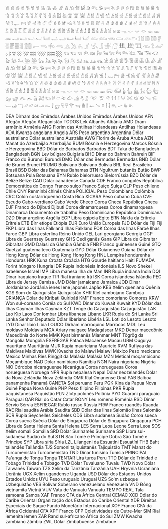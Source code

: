 𓀀 𓀁 𓀂 𓀃 𓀄 𓀅 𓀆 𓀇 𓀈 𓀉 𓀊 𓀋 𓀌 𓀍 𓀎 𓀏 𓀐 𓀑 𓀒 𓀓 𓀔 𓀕 𓀖 𓀗 𓀘 𓀙 𓀚 𓀛 𓀜 𓀝 𓀞 𓀟 𓀠 𓀡 𓀢 𓀣 𓀤 𓀥 𓀦 𓀧 𓀨 𓀩 𓀪 𓀫 𓀬 𓀭 𓀮 𓀯 𓀰 𓀱 𓀲 𓀳 𓀴 𓀵 𓀶 𓀷 𓀸 𓀹 𓀺 𓀻 𓀼 𓀽 𓀾 𓀿 𓁀 𓁁 𓁂 𓁃 𓁄 𓁅 𓁆 𓁇 𓁈 𓁉 𓁊 𓁋 𓁌 𓁍 𓁎 𓁏 𓁐 𓁑 𓁒 𓁓 𓁔 𓁕 𓁖 𓁗 𓁘 𓁙 𓁚 𓁛 𓁜 𓁝 𓁞 𓁟 𓁠 𓁡 𓁢 𓁣 𓁤 𓁥 𓁦 𓁧 𓁨 𓁩 𓁪 𓁫 𓁬 𓁭 𓁮 𓁯 𓁰 𓁱 𓁲 𓁳 𓁴 𓁵 𓁶 𓁷 𓁸 𓁹 𓁺 𓁻 𓁼 𓁽 𓁾
𓂝 𓂞 𓂟 𓂠 𓂡 𓂢 𓂣 𓂤 𓂥 𓂦 𓂧 𓂨 𓂩 𓂪 𓂫 𓂬 𓂭 𓂮 𓂯 𓂰 𓂱 𓂲 𓂳 𓂴 𓂵 𓂶 𓂷 𓂸 𓂹 𓂺 𓂻 𓂼 𓂽 𓂾 𓂿 𓃀 𓃁 𓃂 𓃃 𓃄 𓃅 𓃆 𓃇 𓃈 𓃉 𓃊 𓃋 𓃌 𓃍 𓃎 𓃏 𓃐 𓃑 𓃒 𓃓 𓃔 𓃕 𓃖 𓃗 𓃘 𓃙 𓃚 𓃛 𓃜 𓃝 𓃞 𓃟 𓃠 𓃡 𓃢 𓃣 𓃤 𓃥 𓃦 𓃧 𓃨 𓃩 𓃪 𓃫 𓃬 𓃭 𓃮
𓀀 𓀁 𓀂 𓀃 𓀄 𓀅 𓀆 𓀇 𓀈 𓀉 𓀊 𓀋 𓀌 𓀍 𓀎 𓀏 𓀐 𓀑 𓀒 𓀓 𓀔 𓀕 𓀖 𓀗 𓀘 𓀙 𓀚 𓀛 𓀜 𓀝 𓀞 𓀟 𓀠 𓀡 𓀢 𓀣 𓀤 𓀥 𓀦 𓀧 𓀨 𓀩 𓀪 𓀫 𓀬 𓀭 𓀮 𓀯 𓀰 𓀱 𓀲 𓀳 𓀴 𓀵 𓀶 𓀷 𓀸 𓀹 𓀺 𓀻 𓀼 𓀽 𓀾 𓀿 𓁀 𓁁 𓁂 𓁃 𓁄 𓁅 𓁆 𓁇 𓁈 𓁉 𓁊 𓁋 𓁌 𓁍 𓁎 𓁏 𓁐 𓁑 𓁒 𓁓 𓁔 𓁕 𓁖 𓁗 𓁘 𓁙 𓁚 𓁛 𓁜 𓁝 𓁞 𓁟 𓁠 𓁡 𓁢 𓁣 𓁤 𓁥 𓁦 𓁧 𓁨 𓁩 𓁪 𓁫 𓁬 𓁭 𓁮 𓁯 𓁰 𓁱 𓁲 𓁳 𓁴 𓁵 𓁶 𓁷 𓁸 𓁹 𓁺 𓁻 𓁼 𓁽 𓁾
𓃯 𓃰 𓃱 𓃲 𓃳 𓃴 𓃵 𓃶 𓃷 𓃸 𓃹 𓃺 𓃻 𓃼 𓃽 𓃾 𓃿 𓄀 𓄁 𓄂 𓄃 𓄄 𓄅 𓄆 𓄇 𓄈 𓄉 𓄊 𓄋 𓄌 𓄍 𓄎 𓄏 𓄐 𓄑 𓄒 𓄓 𓄔 𓄕 𓄖 𓄗 𓄘 𓄙 𓄚 𓄛 𓄜 𓄝 𓄞 𓄟 𓄠 𓄡 𓄢 𓄣 𓄤 𓄥 𓄦 𓄧 𓄨 𓄩



DEA	Dirham dos Emirados Árabes Unidos	Emirados Árabes Unidos
AFN	Afegão Afegão	Afeganistão
TODOS	Lek Albanês	Albânia
AMD	Dram armênio	Armênia
ANG	Florim das Antilhas Holandesas	Antilhas Holandesas
AOA	Kwanza angolano	Angola
ARS	Peso argentino	Argentina
Dólar australiano	Dólar australiano	Austrália
AWG	Florim de Aruba	Aruba
AZN	Manat do Azerbaijão	Azerbaijão
BUM!	Bósnia e Herzegovina Marcos	Bósnia e Herzegovina
BBD	Dólar de Barbados	Barbados
BDT	Taka de Bangladesh	Bangladesh
BGN	Lev búlgaro	Bulgária
BHD	Dinar do Bahrein	Bahrein
BIF	Franco do Burundi	Burundi
DMO	Dólar das Bermudas	Bermudas
BND	Dólar de Brunei	Brunei
PRUMO	Boliviano Boliviano	Bolívia
BRL	Real Brasileiro	Brasil
BSD	Dólar das Bahamas	Bahamas
BTN	Ngultrum butanês	Butão
BWP	Botsuana Pula	Botsuana
BYN	Rublo bielorrusso	Bielorrússia
BZD	Dólar de Belize	Belize
CAD	Dólar canadense	Canadá
CDF	Franco congolês	República Democrática do Congo
Franco suíço	Franco Suíço	Suíça
CLP	Peso chileno	Chile
CNY	Renminbi chinês	China
POLICIAL	Peso Colombiano	Colômbia
CRC	Colón costarriquenho	Costa Rica
XÍCARA	Peso cubano	Cuba
CVE	Escudo Cabo-verdiano	Cabo Verde
Checo	Coroa Checa	República Checa
DJF	Franco do Djibuti	Djibuti
Coroa dinamarquesa	Coroa dinamarquesa	Dinamarca
Documento de trabalho	Peso Dominicano	República Dominicana
DZD	Dinar argelino	Argélia
EGP	Libra egípcia	Egito
ERN	Nakfa da Eritreia	Eritreia
ETB	Birr etíope	Etiópia
EUR	Euro	União Europeia
FJD	Dólar de Fiji	Fiji
FKP	Libra das Ilhas Falkland	Ilhas Falkland
FOK	Coroa das Ilhas Faroé	Ilhas Faroé
GBP	Libra esterlina	Reino Unido
GEL	Lari georgiano	Geórgia
GGP	Libra de Guernsey	Guernsey
GHS	Cedi ganês	Gana
GIP	Libra de Gibraltar	Gibraltar
GMD	Dalasi da Gâmbia	Gâmbia
FNB	Franco guineense	Guiné
GTQ	Quetzal guatemalteco	Guatemala
GYD	Dólar Guianense	Guiana
Dólar de Hong Kong	Dólar de Hong Kong	Hong Kong
HNL	Lempira hondurenha	Honduras
HRK	Kuna Croata	Croácia
HTG	Gourde haitiano	Haiti
FUMADA	Forint húngaro	Hungria
IDR	Rupia indonésia	Indonésia
ILS	Novo Shekel Israelense	Israel
IMP	Libra manesa	Ilha de Man
INR	Rupia indiana	Índia
DQI	Dinar iraquiano	Iraque
TIR	Rial iraniano	Irã
ISK	Coroa islandesa	Islândia
PEC	Libra de Jersey	Camisa
JMD	Dólar jamaicano	Jamaica
JOD	Dinar Jordaniano	Jordânia
ienes	Iene japonês	Japão
KES	Xelim queniano	Quênia
KGS	Som do Quirguistão	Quirguistão
KHR	Riel cambojano	Camboja
CRIANÇA	Dólar de Kiribati	Quiribáti
KMF	Franco comoriano	Comores
KRW	Won sul-coreano	Coréia do Sul
KWD	Dinar do Kuwait	Kuwait
KYD	Dólar das Ilhas Cayman	Ilhas Cayman
KZT	Tenge do Cazaquistão	Cazaquistão
LAK	Lao Kip	Laos
Dor lombar	Libra libanesa	Líbano
LKR	Rupia do Sri Lanka	Sri Lanka
Senhor Deputado	Dólar liberiano	Libéria
LSL	Loti do Lesoto	Lesoto
LYD	Dinar líbio	Líbia
LOUCO	Dirham marroquino	Marrocos
MDL	Leu moldavo	Moldávia
MGA	Ariary malgaxe	Madagáscar
MKD	Denar macedônio	Macedônia do Norte
MMK	Kyat birmanês	Mianmar
MNT	Tögrög da Mongólia	Mongólia
ESFREGAR	Pataca Macaense	Macau
URM	Ouguiya mauritano	Mauritânia
MUR	Rupia mauriciana	Maurício
RVM	Rufiyaa das Maldivas	Maldivas
MWK	Kwacha do Malawi	Malawi
México	Peso mexicano	México
Minhas Ries	Ringgit da Malásia	Malásia
MZN	Metical moçambicano	Moçambique
NAD	Dólar namibiano	Namíbia
NGN	Naira nigeriana	Nigéria
NIO	Córdoba nicaraguense	Nicarágua
Coroa norueguesa	Coroa norueguesa	Noruega
NPR	Rupia nepalesa	Nepal
Dólar neozelandês	Dólar da Nova Zelândia	Nova Zelândia
OMR	Rial Omanense	Omã
PAB	Balboa panamenha	Panamá
CANETA	Sol peruano	Peru
PGK	Kina da Papua Nova Guiné	Papua Nova Guiné
PHP	Peso filipino	Filipinas
PKR	Rúpia paquistanesa	Paquistão
PLN	Zloty polonês	Polônia
PYG	Guarani paraguaio	Paraguai
QAR	Rial do Catar	Catar
RONY	Leu romeno	Romênia
RSD	Dinar Sérvio	Sérvia
ESFREGAR	Rublo russo	Rússia
FRW	Franco ruandês	Ruanda
RAE	Rial saudita	Arábia Saudita
SBD	Dólar das Ilhas Salomão	Ilhas Salomão
SCR	Rúpia Seychelles	Seicheles
ODS	Libra sudanesa	Sudão
Coroa sueca	Coroa sueca	Suécia
Dólar de Singapura	Dólar de Singapura	Cingapura
PCH	Libra de Santa Helena	Santa Helena
LES	Serra Leoa Leone	Serra Leoa
SOS	Xelim somali	Somália
SRD	Dólar Surinamês	Suriname
SSP	Libra sul-sudanesa	Sudão do Sul
STN	São Tomé e Príncipe Dobra	São Tomé e Príncipe
SYP	Libra síria	Síria
LZL	Lilangeni da Essuatíni	Essuatíni
THB	Baht tailandês	Tailândia
TJS	Somoni tajiquistanês	Tajiquistão
TMT	Manat do Turcomenistão	Turcomenistão
TND	Dinar tunisino	Tunísia
PRINCIPAL	Pa'anga de Tonga	Tonga
TENTAR	Lira turca	Peru
TTD	Dólar de Trinidad e Tobago	Trinidad e Tobago
TVD	Dólar Tuvaluano	Tuvalu
TWD	Novo Dólar Taiwanês	Taiwan
TZS	Xelim da Tanzânia	Tanzânia
UAH	Hryvnia Ucraniana	Ucrânia
UGX	Xelim ugandense	Uganda
USD	Dólar dos Estados Unidos	Estados Unidos
UYU	Peso uruguaio	Uruguai
UZS	So'm uzbeque	Uzbequistão
VES	Bolívar Soberano venezuelano	Venezuela
VND	Đồng vietnamita	Vietnã
VUV	Vatu de Vanuatu	Vanuatu
TEMPO REAL	Tala samoana	Samoa
XAF	Franco CFA da África Central	CEMAC
XCD	Dólar do Caribe Oriental	Organização dos Estados do Caribe Oriental
XDR	Direitos Especiais de Saque	Fundo Monetário Internacional
XOF	Franco CFA da África Ocidental	CFA
XPF	Franco CFP	Coletividades de Outre-Mer
SIM	Rial iemenita	Iémen
ZAR	Rand sul-africano	África do Sul
ZMW	Kwacha zambiano	Zâmbia
ZWL	Dólar Zimbabuense	Zimbábue



